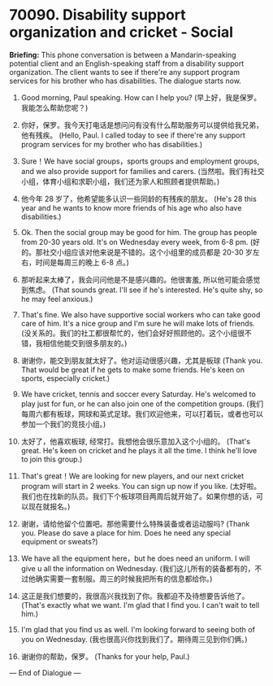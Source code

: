 # 70090. Disability support organization and cricket - Social

**Briefing:** This phone conversation is between a Mandarin-speaking potential client and an English-speaking staff from a disability support organization. The client wants to see if there're any support program services for his brother who has disabilities. The dialogue starts now.

1. Good morning, Paul speaking. How can I help you?
(早上好，我是保罗。我能怎么帮助您呢？)

2. 你好，保罗。我今天打电话是想问问有没有什么帮助服务可以提供给我兄弟，他有残疾。
(Hello, Paul. I called today to see if there're any support program services for my brother who has disabilities.)

3. Sure！We have social groups，sports groups and employment groups, and we also provide support for families and carers.
(当然啦。我们有社交小组，体育小组和求职小组，我们还为家人和照顾者提供帮助。)

4. 他今年 28 岁了，他希望能多认识一些同龄的有残疾的朋友。
(He's 28 this year and he wants to know more friends of his age who also have disabilities.)

5. Ok. Then the social group may be good for him. The group has people from 20-30 years old. It's on Wednesday every week, from 6-8 pm.
(好的。那社交小组应该对他来说是不错的。这个小组里的成员都是 20-30 岁左右，时间是每周三的晚上 6-8 点。)

6. 那听起来太棒了，我会问问他是不是感兴趣的。他很害羞, 所以他可能会感觉到焦虑。
(That sounds great. I'll see if he's interested. He's quite shy, so he may feel anxious.)

7. That's fine. We also have supportive social workers who can take good care of him. It's a nice group and I'm sure he will make lots of friends.
(没关系的。我们的社工都很帮忙的，他们会好好照顾他的。这个小组很不错，我相信他能交到很多朋友的。)

8. 谢谢你，能交到朋友就太好了。他对运动很感兴趣，尤其是板球
(Thank you. That would be great if he gets to make some friends. He's keen on sports, especially cricket.)

9. We have cricket, tennis and soccer every Saturday. He's welcomed to play just for fun, or he can also join one of the competition groups.
(我们每周六都有板球，网球和英式足球。我们欢迎他来，可以打着玩，或者也可以参加一个我们的竞技小组。)

10. 太好了，他喜欢板球, 经常打。我想他会很乐意加入这个小组的。
(That's great. He's keen on cricket and he plays it all the time. I think he'll love to join this group.)

11. That's great！We are looking for new players, and our next cricket program will start in 2 weeks. You can sign up now if you like.
(太好啦。我们也在找新的队员。我们下个板球项目两周后就开始了。如果你想的话，可以现在就报名。)

12. 谢谢，请给他留个位置吧。那他需要什么特殊装备或者运动服吗?
(Thank you. Please do save a place for him. Does he need any special equipment or sweats?)

13. We have all the equipment here，but he does need an uniform. I will give u all the information on Wednesday.
(我们这儿所有的装备都有的，不过他确实需要一套制服。周三的时候我把所有的信息都给你。)

14. 这正是我们想要的，我很高兴我找到了你。我都迫不及待想要告诉他了。
(That's exactly what we want. I'm glad that I find you. I can't wait to tell him.)

15. I'm glad that you find us as well. I'm looking forward to seeing both of you on Wednesday.
(我也很高兴你找到我们了。期待周三见到你们俩。)

16. 谢谢你的帮助，保罗。
(Thanks for your help, Paul.)

— End of Dialogue —